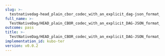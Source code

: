 ```yaml
---
slug: >-
  testnativedag-head_plain_cbor_codec_with_an_explicit_dag-json_format_returns_http_200-header_content-length
full_name: >-
  TestNativeDag/HEAD_plain_CBOR_codec_with_an_explicit_DAG-JSON_format_returns_HTTP_200/Header_Content-Length
outcome: pass
title: >-
  TestNativeDag/HEAD_plain_CBOR_codec_with_an_explicit_DAG-JSON_format_returns_HTTP_200/Header_Content-Length
implementation_id: kubo-ter
version: v0.0.2
---
```


